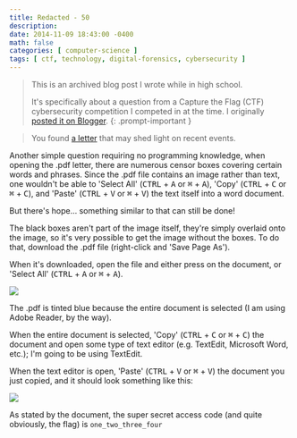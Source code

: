 ```yaml
---
title: Redacted - 50
description: 
date: 2014-11-09 18:43:00 -0400
math: false
categories: [ computer-science ]
tags: [ ctf, technology, digital-forensics, cybersecurity ]
---
```

> This is an archived blog post I wrote while in high school.
> 
> It's specifically about a question from a Capture the Flag (CTF) cybersecurity competition I competed in at the time. I originally [posted it on Blogger](https://lynkos420.blogspot.com/2014/11/redacted-50.html).
{: .prompt-important }

> You found [a letter](https://picoctf.com/problem-static/forensics/redacted/Redacted.pdf) that may shed light on recent events.

Another simple question requiring no programming knowledge, when opening the .pdf letter, there are numerous censor boxes covering certain words and phrases. Since the .pdf file contains an image rather than text, one wouldn't be able to 'Select All' (<kbd>CTRL</kbd> + <kbd>A</kbd> or <kbd>⌘</kbd> + <kbd>A</kbd>), 'Copy' (<kbd>CTRL</kbd> + <kbd>C</kbd> or <kbd>⌘</kbd> + <kbd>C</kbd>), and 'Paste' (<kbd>CTRL</kbd> + <kbd>V</kbd> or <kbd>⌘</kbd> + <kbd>V</kbd>) the text itself into a word document.

But there's hope... something similar to that can still be done!

The black boxes aren't part of the image itself, they're simply overlaid onto the image, so it's very possible to get the image without the boxes. To do that, download the .pdf file (right-click and 'Save Page As').

When it's downloaded, open the file and either press on the document, or 'Select All' (<kbd>CTRL</kbd> + <kbd>A</kbd> or <kbd>⌘</kbd> + <kbd>A</kbd>).

![](https://blogger.googleusercontent.com/img/b/R29vZ2xl/AVvXsEhp6g3aXgbg_duovJFtkfpGWaC4F3oocZundBZNO8sxJ0N3i3kWmYF3TGmaaRGLIoV9oARboHD9mr26ONQNJSaQp15Z4M1Wr-38xbfgYMTjJCALuAyQxClO5fBAVZb5VURm3gEAjostzdw/s1600/Screen+Shot+2014-11-09+at+6.37.42+PM.png)

The .pdf is tinted blue because the entire document is selected (I am using Adobe Reader, by the way).

When the entire document is selected, 'Copy' (<kbd>CTRL</kbd> + <kbd>C</kbd> or <kbd>⌘</kbd> + <kbd>C</kbd>) the document and open some type of text editor (e.g. TextEdit, Microsoft Word, etc.); I'm going to be using TextEdit.

When the text editor is open, 'Paste' (<kbd>CTRL</kbd> + <kbd>V</kbd> or <kbd>⌘</kbd> + <kbd>V</kbd>) the document you just copied, and it should look something like this:

![](https://blogger.googleusercontent.com/img/b/R29vZ2xl/AVvXsEhSBpEEpEUcf6HpDZF0iWYhA4VpaEfC44lx0IXJdRxDNu_SEJuia7QfqYUd0volA6ld8kv9mQ9D5GeaFr1EJL4DIOoE-njFnQ2LEKDtp1WCd6sgusQ_9AbvIAo3oU15Eqq78N192wPVN-0/s1600/Screen+Shot+2014-11-09+at+6.41.52+PM.png)

As stated by the document, the super secret access code (and quite obviously, the flag) is `one_two_three_four`